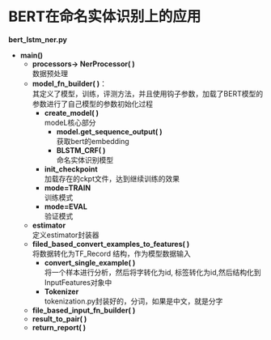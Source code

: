 # BERT在命名实体识别上的应用

**bert_lstm_ner.py** 
  
  - **main()**  
    - **processors-> NerProcessor( )**  
    数据预处理
    - **model_fn_builder( )**：  
    其定义了模型，训练，评测方法，并且使用钩子参数，加载了BERT模型的参数进行了自己模型的参数初始化过程
	    - **create_model( )**  
      		modeL核心部分
		    - **model.get_sequence_output( )**  
        		获取bert的embedding
		    - **BLSTM_CRF( )**  
        		命名实体识别模型
	    - **init_checkpoint**  
      		加载存在的ckpt文件，达到继续训练的效果
      - **mode=TRAIN**  
      训练模式
      - **mode=EVAL**  
      验证模式     
    - **estimator**  
    定义estimator封装器
    - **filed_based_convert_examples_to_features( )**  
    将数据转化为TF_Record 结构，作为模型数据输入
      - **convert_single_example( )**  
      将一个样本进行分析，然后将字转化为id, 标签转化为id,然后结构化到InputFeatures对象中
      - **Tokenizer**  
      tokenization.py封装好的，分词，如果是中文，就是分字
    - **file_based_input_fn_builder( )**  
    - **result_to_pair( )**
    - **return_report( )**
